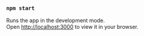 

### `npm start`

Runs the app in the development mode.\
Open [http://localhost:3000](http://localhost:3000) to view it in your browser.


